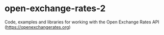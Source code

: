 open-exchange-rates-2
=====================

Code, examples and libraries for working with the Open Exchange Rates API (https://openexchangerates.org)